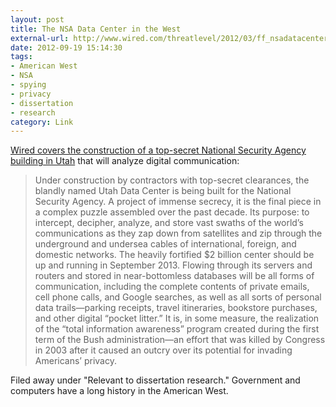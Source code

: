 ```yaml
---
layout: post
title: The NSA Data Center in the West
external-url: http://www.wired.com/threatlevel/2012/03/ff_nsadatacenter/all/1
date: 2012-09-19 15:14:30
tags:
- American West
- NSA
- spying
- privacy
- dissertation
- research
category: Link
---
```

[Wired covers the construction of a top-secret National Security Agency building in Utah](http://www.wired.com/threatlevel/2012/03/ff_nsadatacenter/all/1) that will analyze digital communication:

> Under construction by contractors with top-secret clearances, the blandly named Utah Data Center is being built for the National Security Agency. A project of immense secrecy, it is the final piece in a complex puzzle assembled over the past decade. Its purpose: to intercept, decipher, analyze, and store vast swaths of the world’s communications as they zap down from satellites and zip through the underground and undersea cables of international, foreign, and domestic networks. The heavily fortified $2 billion center should be up and running in September 2013. Flowing through its servers and routers and stored in near-bottomless databases will be all forms of communication, including the complete contents of private emails, cell phone calls, and Google searches, as well as all sorts of personal data trails—parking receipts, travel itineraries, bookstore purchases, and other digital “pocket litter.” It is, in some measure, the realization of the “total information awareness” program created during the first term of the Bush administration—an effort that was killed by Congress in 2003 after it caused an outcry over its potential for invading Americans’ privacy.

Filed away under "Relevant to dissertation research." Government and computers have a long history in the American West. 
